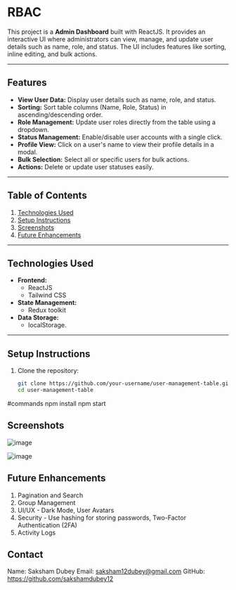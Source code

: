 # RBAC 

This project is a **Admin Dashboard** built with ReactJS. It provides an interactive UI where administrators can view, manage, and update user details such as name, role, and status. The UI includes features like sorting, inline editing, and bulk actions.

---

## Features

- **View User Data:** Display user details such as name, role, and status.
- **Sorting:** Sort table columns (Name, Role, Status) in ascending/descending order.
- **Role Management:** Update user roles directly from the table using a dropdown.
- **Status Management:** Enable/disable user accounts with a single click.
- **Profile View:** Click on a user's name to view their profile details in a modal.
- **Bulk Selection:** Select all or specific users for bulk actions.
- **Actions:** Delete or update user statuses easily.

---

## Table of Contents

1. [Technologies Used](#technologies-used)
2. [Setup Instructions](#setup-instructions)
3. [Screenshots](#screenshots)
4. [Future Enhancements](#future-enhancements)

---

## Technologies Used

- **Frontend:**
  - ReactJS
  - Tailwind CSS
- **State Management:**
  - Redux toolkit
- **Data Storage:**
  - localStorage.

---

## Setup Instructions

1. Clone the repository:

   ```bash
   git clone https://github.com/your-username/user-management-table.git
   cd user-management-table

#commands
npm install
npm start

## Screenshots

![image](https://github.com/user-attachments/assets/3bd404c9-68b6-4cea-b87c-fc39a057854d)

![image](https://github.com/user-attachments/assets/ec942347-6eed-4651-a213-48a7b5aa8236)

## Future Enhancements

1. Pagination and Search
2. Group Management
3. UI/UX - Dark Mode, User Avatars
4. Security - Use hashing for storing passwords, Two-Factor Authentication (2FA)
5. Activity Logs

## Contact
Name: Saksham Dubey
Email: saksham12dubey@gmail.com
GitHub: https://github.com/sakshamdubey12


